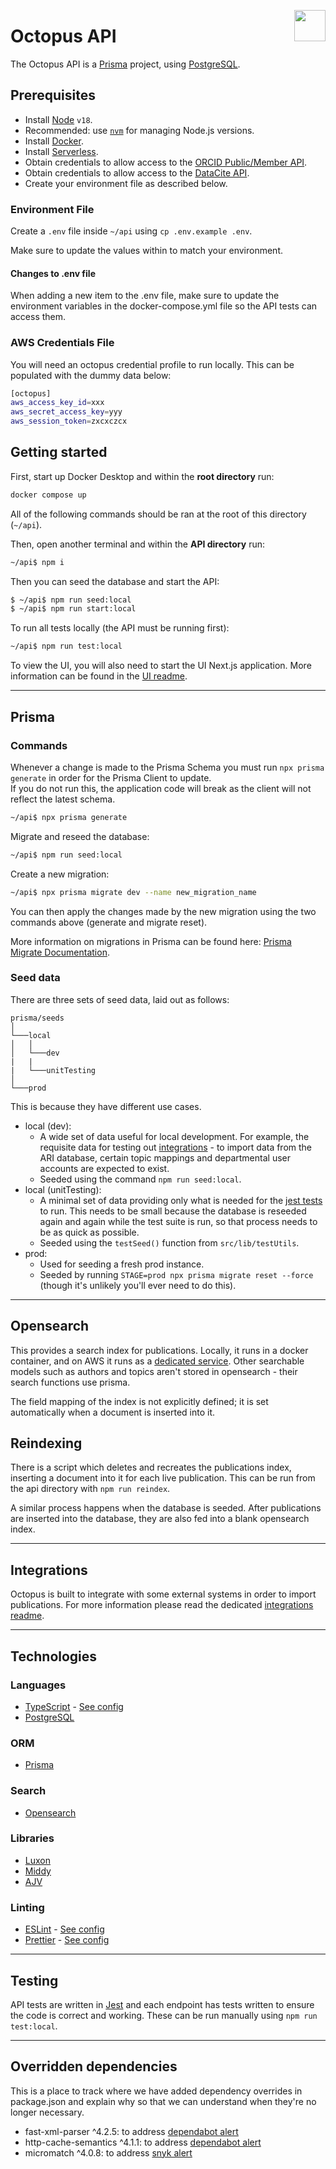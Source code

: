<img src="../ui/public/images/jisc-logo.svg" align="right" width=50 height=50/><h1 align="left">Octopus API</h1>

The Octopus API is a [Prisma](https://www.prisma.io/) project, using [PostgreSQL](https://www.postgresql.org/).

## Prerequisites

-   Install [Node](https://github.com/nodejs/node) `v18`.
-   Recommended: use [`nvm`](https://github.com/nvm-sh/nvm) for managing Node.js versions.
-   Install [Docker](https://docs.docker.com/get-docker).
-   Install [Serverless](https://www.serverless.com).
-   Obtain credentials to allow access to the [ORCID Public/Member API](https://info.orcid.org/documentation/integration-guide/registering-a-public-api-client/).
-   Obtain credentials to allow access to the [DataCite API](https://support.datacite.org/docs/api).
-   Create your environment file as described below.

### Environment File

Create a `.env` file inside `~/api` using `cp .env.example .env`.

Make sure to update the values within to match your environment.

#### Changes to .env file

When adding a new item to the .env file, make sure to update the environment variables in the docker-compose.yml file so the API tests can access them.

### AWS Credentials File

You will need an octopus credential profile to run locally. This can be populated with the dummy data below:

```bash
[octopus]
aws_access_key_id=xxx
aws_secret_access_key=yyy
aws_session_token=zxcxczcx
```

## Getting started

First, start up Docker Desktop and within the **root directory** run:

```bash
docker compose up
```

All of the following commands should be ran at the root of this directory (`~/api`).

Then, open another terminal and within the **API directory** run:

```bash
~/api$ npm i
```

Then you can seed the database and start the API:

```bash
$ ~/api$ npm run seed:local
$ ~/api$ npm run start:local
```

To run all tests locally (the API must be running first):

```bash
~/api$ npm run test:local
```

To view the UI, you will also need to start the UI Next.js application. More information can be found in the [UI readme](../ui/README.md).

---

## Prisma

### Commands

Whenever a change is made to the Prisma Schema you must run `npx prisma generate` in order for the Prisma Client to update.  
If you do not run this, the application code will break as the client will not reflect the latest schema.

```bash
~/api$ npx prisma generate
```

Migrate and reseed the database:

```bash
~/api$ npm run seed:local
```

Create a new migration:

```bash
~/api$ npx prisma migrate dev --name new_migration_name
```

You can then apply the changes made by the new migration using the two commands above (generate and migrate reset).

More information on migrations in Prisma can be found here: [Prisma Migrate Documentation](https://www.prisma.io/docs/concepts/components/prisma-migrate/).

### Seed data

There are three sets of seed data, laid out as follows:

```
prisma/seeds
│
└───local
│   │
│   └───dev
|   |
|   └───unitTesting
│
└───prod
```

This is because they have different use cases.

-   local (dev):
    -   A wide set of data useful for local development. For example, the requisite data for testing out [integrations](#integrations) - to import data from the ARI database, certain topic mappings and departmental user accounts are expected to exist.
    -   Seeded using the command `npm run seed:local`.
-   local (unitTesting):
    -   A minimal set of data providing only what is needed for the [jest tests](#testing) to run. This needs to be small because the database is reseeded again and again while the test suite is run, so that process needs to be as quick as possible.
    -   Seeded using the `testSeed()` function from `src/lib/testUtils`.
-   prod:
    -   Used for seeding a fresh prod instance.
    -   Seeded by running `STAGE=prod npx prisma migrate reset --force` (though it's unlikely you'll ever need to do this).

---

## Opensearch

This provides a search index for publications. Locally, it runs in a docker container, and on AWS it runs as a [dedicated service](https://aws.amazon.com/opensearch-service/). Other searchable models such as authors and topics aren't stored in opensearch - their search functions use prisma.

The field mapping of the index is not explicitly defined; it is set automatically when a document is inserted into it.

## Reindexing

There is a script which deletes and recreates the publications index, inserting a document into it for each live publication. This can be run from the api directory with `npm run reindex`.

A similar process happens when the database is seeded. After publications are inserted into the database, they are also fed into a blank opensearch index.

---

## Integrations

Octopus is built to integrate with some external systems in order to import publications. For more information please read the dedicated [integrations readme](./src/lib/integrations/README.md).

---

## Technologies

### Languages

-   [TypeScript](https://www.typescriptlang.org/) - [See config]('./tsconfig.json')
-   [PostgreSQL](https://www.postgresql.org/)

### ORM

-   [Prisma](https://www.prisma.io/)

### Search

-   [Opensearch](https://opensearch.org/)

### Libraries

-   [Luxon](https://moment.github.io/luxon/)
-   [Middy](https://middy.js.org/)
-   [AJV](https://ajv.js.org/)

### Linting

-   [ESLint](https://eslint.org/) - [See config]('./.eslintrc.json')
-   [Prettier](https://prettier.io/) - [See config]('./.prettierrc.json')

---

## Testing

API tests are written in [Jest](https://jestjs.io/) and each endpoint has tests written to ensure the code is correct and working. These can be run manually using `npm run test:local`.

---

## Overridden dependencies

This is a place to track where we have added dependency overrides in package.json and explain why so that we can understand when they're no longer necessary.

-   fast-xml-parser ^4.2.5: to address [dependabot alert](https://github.com/JiscSD/octopus/security/dependabot/59)
-   http-cache-semantics ^4.1.1: to address [dependabot alert](https://github.com/JiscSD/octopus/security/dependabot/45)
-   micromatch ^4.0.8: to address [snyk alert](https://security.snyk.io/vuln/SNYK-JS-MICROMATCH-6838728)
